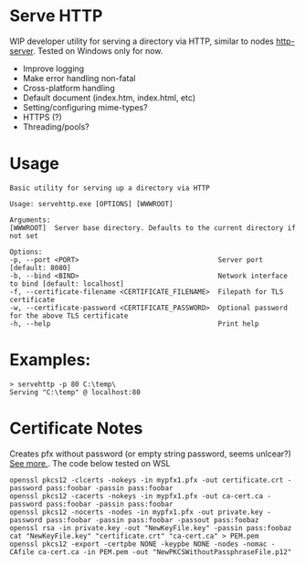 # Serve HTTP

WIP developer utility for serving a directory via HTTP, similar to
nodes [http-server](https://www.npmjs.com/package/http-server).
Tested on Windows only for now.

- Improve logging
- Make error handling non-fatal
- Cross-platform handling
- Default document (index.htm, index.html, etc)
- Setting/configuring mime-types?
- HTTPS (?)
- Threading/pools?

# Usage

    Basic utility for serving up a directory via HTTP
    
    Usage: servehttp.exe [OPTIONS] [WWWROOT]
    
    Arguments:
    [WWWROOT]  Server base directory. Defaults to the current directory if not set
    
    Options:
    -p, --port <PORT>                                  Server port [default: 8080]
    -b, --bind <BIND>                                  Network interface to bind [default: localhost]
    -f, --certificate-filename <CERTIFICATE_FILENAME>  Filepath for TLS certificate
    -w, --certificate-password <CERTIFICATE_PASSWORD>  Optional password for the above TLS certificate
    -h, --help                                         Print help

# Examples:

	> servehttp -p 80 C:\temp\
	Serving "C:\temp" @ localhost:80

# Certificate Notes

Creates pfx without password (or empty string password, seems unlcear?) [See more.](https://serverfault.com/a/1106205/18877).
The code below tested on WSL

    openssl pkcs12 -clcerts -nokeys -in mypfx1.pfx -out certificate.crt -password pass:foobar -passin pass:foobar
    openssl pkcs12 -cacerts -nokeys -in mypfx1.pfx -out ca-cert.ca -password pass:foobar -passin pass:foobar
    openssl pkcs12 -nocerts -nodes -in mypfx1.pfx -out private.key -password pass:foobar -passin pass:foobar -passout pass:foobaz
    openssl rsa -in private.key -out "NewKeyFile.key" -passin pass:foobaz
    cat "NewKeyFile.key" "certificate.crt" "ca-cert.ca" > PEM.pem
    openssl pkcs12 -export -certpbe NONE -keypbe NONE -nodes -nomac -CAfile ca-cert.ca -in PEM.pem -out "NewPKCSWithoutPassphraseFile.p12"
